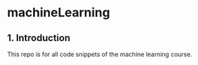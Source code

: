 # machineLearning

## 1. Introduction
This repo is for all code snippets of the machine learning course.